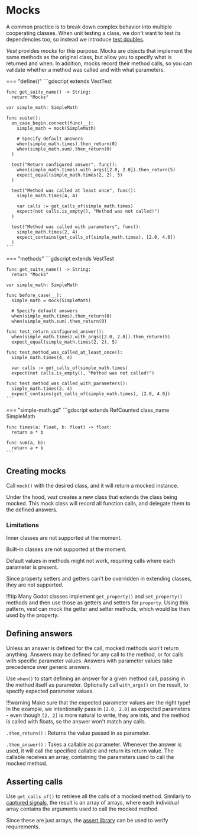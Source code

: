 # Mocks

A common practice is to break down complex behavior into multiple cooperating
classes. When unit testing a class, we don't want to test its dependencies too,
so instead we introduce [test doubles].

*Vest* provides *mocks* for this purpose. Mocks are objects that implement the
same methods as the original class, but allow you to specify what is returned
and when. In addition, mocks record their method calls, so you can validate
whether a method was called and with what parameters.

=== "define()"
    ```gdscript
    extends VestTest

    func get_suite_name() -> String:
      return "Mocks"

    var simple_math: SimpleMath

    func suite():
      on_case_begin.connect(func(__):
        simple_math = mock(SimpleMath)

        # Specify default answers
        when(simple_math.times).then_return(0)
        when(simple_math.sum).then_return(0)
      )

      test("Return configured answer", func():
        when(simple_math.times).with_args([2.0, 2.0]).then_return(5)
        expect_equal(simple_math.times(2, 2), 5)
      )

      test("Method was called at least once", func():
        simple_math.times(4, 4)

        var calls := get_calls_of(simple_math.times)
        expect(not calls.is_empty(), "Method was not called!")
      )

      test("Method was called with parameters", func():
        simple_math.times(2, 4)
        expect_contains(get_calls_of(simple_math.times), [2.0, 4.0])
      )
    ```

=== "methods"
    ```gdscript
    extends VestTest

    func get_suite_name() -> String:
      return "Mocks"

    var simple_math: SimpleMath

    func before_case(__):
      simple_math = mock(SimpleMath)

      # Specify default answers
      when(simple_math.times).then_return(0)
      when(simple_math.sum).then_return(0)

    func test_return_configured_answer():
      when(simple_math.times).with_args([2.0, 2.0]).then_return(5)
      expect_equal(simple_math.times(2, 2), 5)

    func test_method_was_called_at_least_once():
      simple_math.times(4, 4)

      var calls := get_calls_of(simple_math.times)
      expect(not calls.is_empty(), "Method was not called!")

    func test_method_was_called_with_parameters():
      simple_math.times(2, 4)
      expect_contains(get_calls_of(simple_math.times), [2.0, 4.0])
    ```

=== "simple-math.gd"
    ```gdscript
    extends RefCounted
    class_name SimpleMath

    func times(a: float, b: float) -> float:
      return a * b

    func sum(a, b):
      return a + b
    ```

## Creating mocks

Call `mock()` with the desired class, and it will return a mocked instance.

Under the hood, *vest* creates a new class that extends the class being mocked.
This mock class will record all function calls, and delegate them to the
defined answers.

### Limitations

Inner classes are not supported at the moment.

Built-in classes are not supported at the moment.

Default values in methods might not work, requiring calls where each parameter
is present.

Since property setters and getters can't be overridden in extending classes,
they are not supported.

!!!tip
    Many Godot classes implement `get_property()` and `set_property()` methods
    and then use those as getters and setters for `property`. Using this
    pattern, *vest* can mock the getter and setter methods, which would be then
    used by the property.

## Defining answers

Unless an answer is defined for the call, mocked methods won't return anything.
Answers may be defined for any call to the method, or for calls with specific
parameter values. Answers with parameter values take precedence over generic
answers.

Use `when()` to start defining an answer for a given method call, passing in
the method itself as parameter. Optionally call `with_args()` on the result, to
specify expected parameter values.

!!!warning
    Make sure that the expected parameter values are the right type! In the
    example, we intentionally pass in `[2.0, 2.0]` as expected parameters -
    even though `[2, 2]` is more natural to write, they are ints, and the
    method is called with floats, so the answer won't match any calls.

`.then_return()`
:   Returns the value passed in as parameter.

`.then_answer()`
:   Takes a callable as parameter. Whenever the answer is used, it will call
    the specified callable and return its return value. The callable receives
    an array, containing the parameters used to call the mocked method.

## Asserting calls

Use `get_calls_of()` to retrieve all the calls of a mocked method. Similarly to
[captured signals], the result is an array of arrays, where each individual
array contains the arguments used to call the mocked method.

Since these are just arrays, the [assert library] can be used to verify
requirements.


[test doubles]: http://xunitpatterns.com/Test%20Double.html
[captured signals]: ./capturing-signals.md
[assert library]: ./assertions.md
